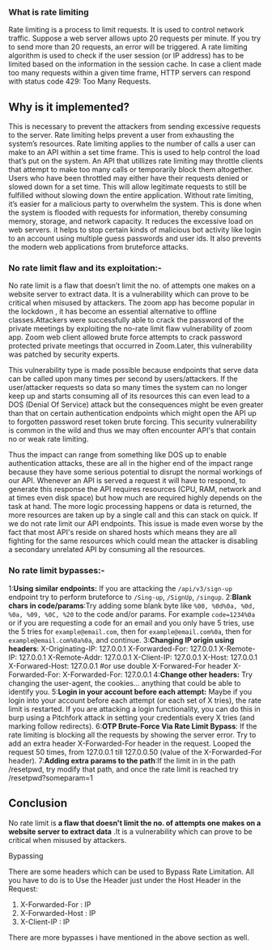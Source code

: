 ### What is rate limiting

Rate limiting is a process to limit requests. It is used to control network traffic.
Suppose a web server allows upto 20 requests per minute. If you try to send more than 20 requests, an error will be triggered. A rate limiting algorithm is used to check if the user session (or IP address) has to be limited based on the information in the session cache. In case a client made too many requests within a given time frame, HTTP servers can respond with status code 429: Too Many Requests.

## Why is it implemented?

This is necessary to prevent the attackers from sending excessive requests to the server. Rate limiting helps prevent a user from exhausting the system’s resources. Rate limiting applies to the number of calls a user can make to an API within a set time frame. This is used to help control the load that’s put on the system. An API that utillizes rate limiting may throttle clients that attempt to make too many calls or temporarily block them altogether. Users who have been throttled may either have their requests denied or slowed down for a set time. This will allow legitimate requests to still be fulfilled without slowing down the entire application. Without rate limiting, it’s easier for a malicious party to overwhelm the system. This is done when the system is flooded with requests for information, thereby consuming memory, storage, and network capacity. It reduces the excessive load on web servers. it helps to stop certain kinds of malicious bot activity like login to an account using multiple guess passwords and user ids. It also prevents the modern web applications from bruteforce attacks.

### No rate limit flaw and its exploitation:-

No rate limit is a flaw that doesn’t limit the no. of attempts one makes on a website server to extract data. It is a vulnerability which can prove to be critical when misused by attackers. The zoom app has become popular in the lockdown , it has become an essential alternative to offline classes.Attackers were successfully able to crack the password of the private meetings by exploiting the no-rate limit flaw vulnerability of zoom app. Zoom web client allowed brute force attempts to crack password protected private meetings that occurred in Zoom.Later, this vulnerability was patched by security experts.

This vulnerability type is made possible because endpoints that serve data can be called upon many times per second by users/attackers. If the user/attacker requests so data so many times the system can no longer keep up and starts consuming all of its resources this can even lead to a DOS (Denial Of Service) attack but the consequences might be even greater than that on certain authentication endpoints which might open the API up to forgotten password reset token brute forcing. This security vulnerability is common in the wild and thus we may often encounter API's that contain no or weak rate limiting.

Thus the impact can range from something like DOS up to enable authentication attacks, these are all in the higher end of the impact range because they have some serious potential to disrupt the normal workings of our API. Whenever an API is served a request it will have to respond, to generate this response the API requires resources (CPU, RAM, network and at times even disk space) but how much are required highly depends on the task at hand. The more logic processing happens or data is returned, the more resources are taken up by a single call and this can stack on quick. If we do not rate limit our API endpoints. This issue is made even worse by the fact that most API's reside on shared hosts which means they are all fighting for the same resources which could mean the attacker is disabling a secondary unrelated API by consuming all the resources.

### No rate limit bypasses:-

1:**Using similar endpoints:** If you are attacking the `/api/v3/sign-up` endpoint try to perform bruteforce to `/Sing-up`, `/SignUp`, `/singup`. 
2:**Blank chars in code/params**:Try adding some blank byte like `%00, %0d%0a, %0d, %0a, %09, %0C, %20` to the code and/or params. For example `code=1234%0a` or if you are requesting a code for an email and you only have 5 tries, use the 5 tries for `example@email.com`, then for `example@email.com%0a`, then for `example@email.com%0a%0a`, and continue. 
3:**Changing IP origin using headers**: X-Originating-IP: 127.0.0.1 X-Forwarded-For: 127.0.0.1 X-Remote-IP: 127.0.0.1 X-Remote-Addr: 127.0.0.1 X-Client-IP: 127.0.0.1 X-Host: 127.0.0.1 X-Forwared-Host: 127.0.0.1 #or use double X-Forwared-For header X-Forwarded-For: X-Forwarded-For: 127.0.0.1 
4:**Change other headers:** Try changing the user-agent, the cookies... anything that could be able to identify you. 
5:**Login in your account before each attempt:** Maybe if you login into your account before each attempt (or each set of X tries), the rate limit is restarted. If you are attacking a login functionality, you can do this in burp using a Pitchfork attack in setting your credentials every X tries (and marking follow redirects). 
6:**OTP Brute-Force Via Rate Limit Bypass**: If the rate limiting is blocking all the requests by showing the server error. Try to add an extra header X-Forwarded-For header in the request. Looped the request 50 times, from 127.0.0.1 till 127.0.0.50 (value of the X-Forwarded-For header). 
7:**Adding extra params to the path**:If the limit in in the path /resetpwd, try modify that path, and once the rate limit is reached try /resetpwd?someparam=1

## Conclusion

No rate limit is **a flaw that doesn't limit the no. of attempts one makes on a website server to extract data** .It is a vulnerability which can prove to be critical when misused by attackers.

Bypassing

There are some headers which can be used to Bypass Rate Limitation. All you have to do is to Use the Header just under the Host Header in the Request:

1.  X-Forwarded-For : IP
2.  X-Forwarded-Host : IP
3.  X-Client-IP : IP

There are more bypasses i have mentioned in the above section as well.

